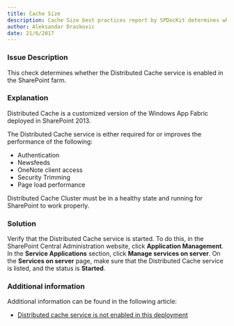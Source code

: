 ```yaml
---
title: Cache Size
description: Cache Size best practices report by SPDocKit determines whether the Distributed Cache size is configured properly on all servers.
author: Aleksandar Draskovic 
date: 21/6/2017
---
```

### Issue Description
This check determines whether the Distributed Cache service is enabled in the SharePoint farm.
### Explanation
Distributed Cache is a customized version of the Windows App Fabric deployed in SharePoint 2013. 

The Distributed Cache service is either required for or improves the performance of the following:

* Authentication
* Newsfeeds
* OneNote client access
* Security Trimming
* Page load performance

Distributed Cache Cluster must be in a healthy state and running for SharePoint to work properly.
### Solution
Verify that the Distributed Cache service is started. To do this, in the SharePoint Central Administration website, click **Application Management**. In the **Service Applications** section, click **Manage services on server**. On the **Services on server** page, make sure that the Distributed Cache service is listed, and the status is **Started**.
### Additional information 
Additional information can be found in the following article:
* [Distributed cache service is not enabled in this deployment](https://technet.microsoft.com/en-us/library/jj891121.aspx) 